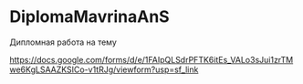 # DiplomaMavrinaAnS
Дипломная работа на тему 

https://docs.google.com/forms/d/e/1FAIpQLSdrPFTK6itEs_VALo3sJui1zrTMwe6KgLSAAZKSICo-v1tRJg/viewform?usp=sf_link
